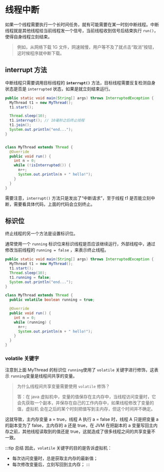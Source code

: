 # 线程中断

如果一个线程需要执行一个长时间任务，就有可能需要在某一时刻中断线程。中断线程就是其他线程给当前线程发一个信号，当前线程收到信号后结束执行 `run()`，使得自身线程立刻结束。

> 例如，从网络下载 1G 文件，网速贼慢，用户等不及了就点击“取消”按钮，这时候程序就中断下载。

## interrupt 方法

中断线程只需要调用目标线程的 **`interrupt()`** 方法，目标线程需要反复检测自身状态是否是 `interrupted` 状态，如果是就立刻结束运行。

```java {6,16}
public static void main(String[] args) throws InterruptedException {
  MyThread t1 = new MyThread();
  t1.start();

  Thread.sleep(10);
  t1.interrupt(); // 10毫秒之后终止线程
  t1.join();
  System.out.println("end...");
}


class MyThread extends Thread {
  @Override
  public void run() {
    int n = 0;
    while (!isInterrupted()) {
      n++;
      System.out.println(n + " hello!");
    }
  }
}
```

需要注意，`interrupt()` 方法只是发出了“中断请求”，至于线程 t1 是否能立刻中断，需要看具体代码，上面的代码会立刻终止。

## 标识位

终止线程的另一个方法是设置标识位。

通常使用一个 `running` 标识位来标识线程是否应该继续运行，外部线程中，通过修改当前线程的 `running = false` ，来表示终止线程。

```java {5,10}
public static void main(String[] args) throws InterruptedException {
  MyThread t1 = new MyThread();
  t1.start();
  Thread.sleep(10);
  t1.running = false;
  System.out.println("end...");
}

class MyThread extends Thread {
  public volatile boolean running = true;

  @Override
  public void run() {
    int n = 0;
    while (running) {
      n++;
      System.out.println(n + " hello!");
    }
  }
}
```

### volatile 关键字

注意到上面 MyThread 的标识位 `running`使用了 `volatile` 关键字进行修饰，这表示 `running`变量是线程间共享的变量。

> 为什么线程间共享变量需要使用 `volatile` 修饰？
>
> 答：在 java 虚拟机中，变量的值保存在主内存中，当线程访问变量时，它会先获取一个副本，并保存在自己的工作内存中，如果线程修改了变量的值，虚拟机 会在之后的某个时刻把值写到主内存，但这个时间并不确定。

这就导致，主内存变量 a = true，线程 A 执行 a = false 时，线程 A 只是把变量 a 的副本变为了 false，主内存的 a 还是 true，在 JVM 在把副本的 a 变量写回主内存之前，其他线程读取到的值还是 true，这就造成了很多线程之间的共享变量不一致。

:::tip 总结
因此，`volatile` 关键字的目的是告诉虚拟机：

- 每次访问变量时，总是获取主内存的最新值；
- 每次修改变量后，立刻写回到主内存；
  :::
